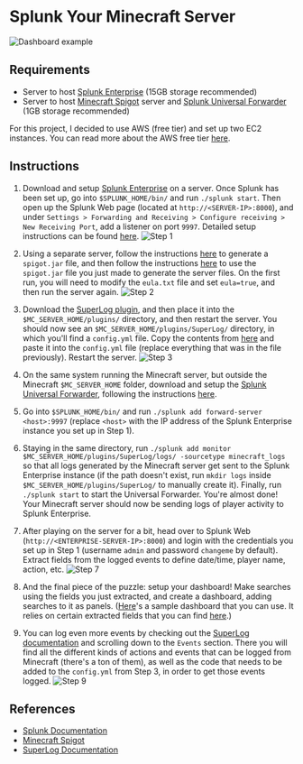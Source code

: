 # Splunk Your Minecraft Server

![Dashboard example](https://i.imgur.com/PmH1U2V.png)

## Requirements

- Server to host [Splunk Enterprise](https://www.splunk.com/en_us/download/splunk-enterprise.html) (15GB storage recommended)
- Server to host [Minecraft Spigot](https://www.spigotmc.org/) server and [Splunk Universal Forwarder](https://www.splunk.com/en_us/download/universal-forwarder.html) (1GB storage recommended)

For this project, I decided to use AWS (free tier) and set up two EC2 instances. You can read more about the AWS free tier [here](https://aws.amazon.com/free/).

## Instructions

1. Download and setup [Splunk Enterprise](https://www.splunk.com/en_us/download/splunk-enterprise.html) on a server. Once Splunk has been set up, go into `$SPLUNK_HOME/bin/` and run `./splunk start`. Then open up the Splunk Web page (located at `http://<SERVER-IP>:8000`), and under `Settings > Forwarding and Receiving > Configure receiving > New Receiving Port`, add a listener on port `9997`. Detailed setup instructions can be found [here](https://docs.splunk.com/Documentation/MSExchange/4.0.1/DeployMSX/InstallaSplunkIndexer).
![Step 1](https://docs.splunk.com/images/5/52/Exch_31_setupfwdrecv.png)

2. Using a separate server, follow the instructions [here](https://www.spigotmc.org/wiki/buildtools/) to generate a `spigot.jar` file, and then follow the instructions [here](https://www.spigotmc.org/wiki/spigot-installation/) to use the `spigot.jar` file you just made to generate the server files. On the first run, you will need to modify the `eula.txt` file and set `eula=true`, and then run the server again. 
![Step 2](https://i.imgur.com/bVoSzVT.png)

3. Download the [SuperLog plugin](https://www.spigotmc.org/resources/superlog-async-1-7-1-15.65399/), and then place it into the `$MC_SERVER_HOME/plugins/` directory, and then restart the server. You should now see an `$MC_SERVER_HOME/plugins/SuperLog/` directory, in which you'll find a `config.yml` file. Copy the contents from [here](https://raw.githubusercontent.com/sidward35/SplunkMC/master/plugin/src/main/resources/config.yml) and paste it into the `config.yml` file (replace everything that was in the file previously). Restart the server.
![Step 3](https://i.imgur.com/ujtOtEw.png)

4. On the same system running the Minecraft server, but outside the Minecraft `$MC_SERVER_HOME` folder, download and setup the [Splunk Universal Forwarder](https://www.splunk.com/en_us/download/universal-forwarder.html), following the instructions [here](https://docs.splunk.com/Documentation/Forwarder/latest/Forwarder/HowtoforwarddatatoSplunkEnterprise).

5. Go into `$SPLUNK_HOME/bin/` and run `./splunk add forward-server <host>:9997` (replace `<host>` with the IP address of the Splunk Enterprise instance you set up in Step 1).

6. Staying in the same directory, run `./splunk add monitor $MC_SERVER_HOME/plugins/SuperLog/logs/ -sourcetype minecraft_logs` so that all logs generated by the Minecraft server get sent to the Splunk Enterprise instance (if the path doesn't exist, run `mkdir logs` inside `$MC_SERVER_HOME/plugins/SuperLog/` to manually create it). Finally, run `./splunk start` to start the Universal Forwarder. You're almost done! Your Minecraft server should now be sending logs of player activity to Splunk Enterprise.

7. After playing on the server for a bit, head over to Splunk Web (`http://<ENTERPRISE-SERVER-IP>:8000`) and login with the credentials you set up in Step 1 (username `admin` and password `changeme` by default). Extract fields from the logged events to define date/time, player name, action, etc.
![Step 7](https://i.imgur.com/gR6SWK6.png)

8. And the final piece of the puzzle: setup your dashboard! Make searches using the fields you just extracted, and create a dashboard, adding searches to it as panels. ([Here](https://raw.githubusercontent.com/sidward35/SplunkMC/master/splunk_dashboard/dashboard.xml)'s a sample dashboard that you can use. It relies on certain extracted fields that you can find [here](https://raw.githubusercontent.com/sidward35/SplunkMC/master/splunk_dashboard/%24SPLUNK_HOME-etc-apps-search-local-props.conf).)

9. You can log even more events by checking out the [SuperLog documentation](http://superlog.andross.fr/#doc) and scrolling down to the `Events` section. There you will find all the different kinds of actions and events that can be logged from Minecraft (there's a ton of them), as well as the code that needs to be added to the `config.yml` from Step 3, in order to get those events logged.
![Step 9](https://i.imgur.com/yZ0hGAe.png)

## References

- [Splunk Documentation](https://docs.splunk.com/Documentation)
- [Minecraft Spigot](https://www.spigotmc.org/)
- [SuperLog Documentation](http://superlog.andross.fr/#doc)
